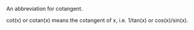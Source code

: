 An abbreviation for cotangent.

cot(x) or cotan(x) means the cotangent of x, i.e. 1/tan(x) or
cos(x)/sin(x).
